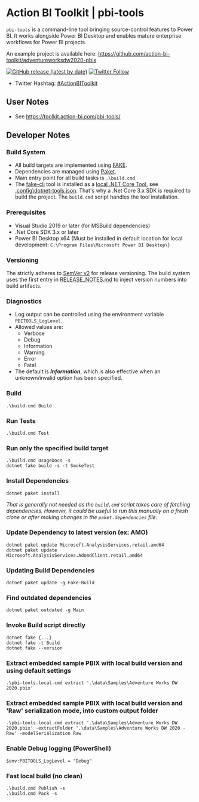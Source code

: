 # Action BI Toolkit | pbi-tools

`pbi-tools` is a command-line tool bringing source-control features to Power BI. It works alongside Power BI Desktop and enables mature enterprise workflows for Power BI projects.

An example project is available here: <https://github.com/action-bi-toolkit/adventureworksdw2020-pbix>

[![GitHub release (latest by date)](https://img.shields.io/github/v/release/action-bi-toolkit/pbi-tools)](https://github.com/action-bi-toolkit/pbi-tools/releases/latest)
[![Twitter Follow](https://img.shields.io/twitter/follow/mthierba)](https://twitter.com/mthierba)

- Twitter Hashtag: [#ActionBIToolkit](https://twitter.com/search?q=%23ActionBIToolkit&src=typed_query)

## User Notes

- See <https://toolkit.action-bi.com/pbi-tools/>

## Developer Notes

### Build System

- All build targets are implemented using [FAKE](https://fake.build/).
- Dependencies are managed using [Paket](https://fsprojects.github.io/Paket/).
- Main entry point for all build tasks is `.\build.cmd`.
- The [fake-cli](https://fake.build/fake-commandline.html) tool is installed as a [local .NET Core Tool](https://docs.microsoft.com/en-us/dotnet/core/tools/global-tools#install-a-local-tool), see [.config\dotnet-tools.json](./.config/dotnet-tools.json). That's why a .Net Core 3.x SDK is required to build the project. The `build.cmd` script handles the tool installation.

### Prerequisites

- Visual Studio 2019 or later (for MSBuild dependencies)
- .Net Core SDK 3.x or later
- Power BI Desktop x64 (Must be installed in default location for local development: `C:\Program Files\Microsoft Power BI Desktop\`)

### Versioning

The strictly adheres to [SemVer v2](https://semver.org/) for release versioning. The build system uses the first entry in [RELEASE_NOTES.md](./RELEASE_NOTES.md) to inject version numbers into build artifacts.

### Diagnostics

- Log output can be controlled using the environment variable `PBITOOLS_LogLevel`.
- Allowed values are:
  - Verbose
  - Debug
  - Information
  - Warning
  - Error
  - Fatal
- The default is ***Information***, which is also effective when an unknown/invalid option has been specified.

### Build

    .\build.cmd Build

### Run Tests

    .\build.cmd Test

### Run only the specified build target

    .\build.cmd UsageDocs -s
    dotnet fake build -s -t SmokeTest

### Install Dependencies

    dotnet paket install

_That is generally not needed as the `build.cmd` script takes care of fetching dependencies. However, it could be useful to run this manually on a fresh clone or after making changes in the `paket.dependencies` file._

### Update Dependency to latest version (ex: AMO)

    dotnet paket update Microsoft.AnalysisServices.retail.amd64
    dotnet paket update Microsoft.AnalysisServices.AdomdClient.retail.amd64

### Updating Build Dependencies

    dotnet paket update -g Fake-Build

### Find outdated dependencies

    dotnet paket outdated -g Main

### Invoke Build script directly

    dotnet fake {...}
    dotnet fake -t Build
    dotnet fake --version

### Extract embedded sample PBIX with local build version and using default settings

    .\pbi-tools.local.cmd extract '.\data\Samples\Adventure Works DW 2020.pbix'

### Extract embedded sample PBIX with local build version and 'Raw' serialization mode, into custom output folder

    .\pbi-tools.local.cmd extract '.\data\Samples\Adventure Works DW 2020.pbix' -extractFolder '.\data\Samples\Adventure Works DW 2020 - Raw' -modelSerialization Raw

### Enable Debug logging (PowerShell)

    $env:PBITOOLS_LogLevel = "Debug"

### Fast local build (no clean)

    .\build.cmd Publish -s
    .\build.cmd Pack -s
